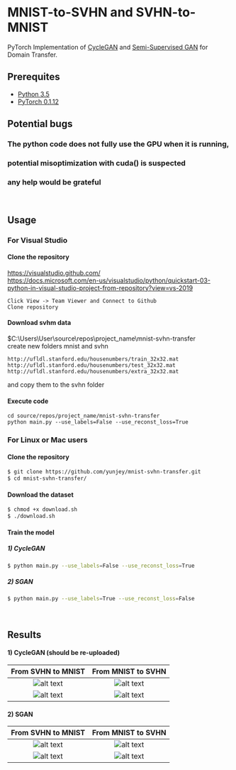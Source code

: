 # MNIST-to-SVHN and SVHN-to-MNIST

PyTorch Implementation of [CycleGAN](https://arxiv.org/pdf/1703.10593.pdf) and [Semi-Supervised GAN](https://arxiv.org/abs/1606.01583) for Domain Transfer.

## Prerequites
* [Python 3.5](https://www.continuum.io/downloads)
* [PyTorch 0.1.12](http://pytorch.org/)

## Potential bugs

### The python code does not fully use the GPU when it is running,
### potential misoptimization with cuda() is suspected
### any help would be grateful
<br>

## Usage

### For Visual Studio
#### Clone the repository

https://visualstudio.github.com/
<br>
https://docs.microsoft.com/en-us/visualstudio/python/quickstart-03-python-in-visual-studio-project-from-repository?view=vs-2019
```
Click View -> Team Viewer and Connect to Github
Clone repository
```
#### Download svhm data
$C:\Users\User\source\repos\project_name\mnist-svhn-transfer\
create new folders mnist and svhn
```
http://ufldl.stanford.edu/housenumbers/train_32x32.mat
http://ufldl.stanford.edu/housenumbers/test_32x32.mat
http://ufldl.stanford.edu/housenumbers/extra_32x32.mat
```
and copy them to the svhn folder
#### Execute code
```
cd source/repos/project_name/mnist-svhn-transfer
python main.py --use_labels=False --use_reconst_loss=True
```

### For Linux or Mac users
#### Clone the repository

```bash
$ git clone https://github.com/yunjey/mnist-svhn-transfer.git
$ cd mnist-svhn-transfer/
```

#### Download the dataset
```bash
$ chmod +x download.sh
$ ./download.sh
```

#### Train the model

##### 1) CycleGAN
```bash
$ python main.py --use_labels=False --use_reconst_loss=True
```

##### 2) SGAN

```bash
$ python main.py --use_labels=True --use_reconst_loss=False
```
<br>

## Results

#### 1) CycleGAN (should be re-uploaded)

From SVHN to MNIST            |  From MNIST to SVHN
:-------------------------:|:-------------------------:
![alt text](gif/cycle-s-m.gif)  |  ![alt text](gif/cycle-m-s.gif)
![alt text](gif/cycle-s-m.png)  |  ![alt text](gif/cycle-m-s.png)

#### 2) SGAN
From SVHN to MNIST            |  From MNIST to SVHN
:-------------------------:|:-------------------------:
![alt text](gif/sgan-s-m.gif)  |  ![alt text](gif/sgan-m-s.gif)
![alt text](gif/sgan-s-m.png)  |  ![alt text](gif/sgan-m-s.png)



